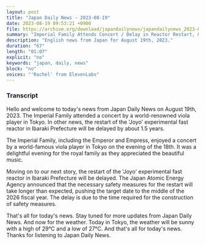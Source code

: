 ```yaml
---
layout: post
title: "Japan Daily News - 2023-08-19"
date: 2023-08-19 09:53:21 +0900
file: https://archive.org/download/japandailynews/japandailynews_2023-08-19.mp3
summary: "Imperial Family Attends Concert / Delay in Reactor Restart, & more…"
description: "English news from Japan for August 19th, 2023."
duration: "67"
length: "01:07"
explicit: "no"
keywords: "japan, daily, news"
block: "no"
voices: "'Rachel' from ElevenLabs"
---
```


### Transcript

Hello and welcome to today's news from Japan Daily News on August 19th, 2023. The Imperial Family attended a concert by a world-renowned viola player in Tokyo. In other news, the restart of the 'Joyo' experimental fast reactor in Ibaraki Prefecture will be delayed by about 1.5 years.

The Imperial Family, including the Emperor and Empress, enjoyed a concert by a world-famous viola player in Tokyo on the evening of the 18th. It was a delightful evening for the royal family as they appreciated the beautiful music.

Moving on to our next story, the restart of the 'Joyo' experimental fast reactor in Ibaraki Prefecture will be delayed. The Japan Atomic Energy Agency announced that the necessary safety measures for the restart will take longer than expected, pushing the target date to the middle of the 2026 fiscal year. The delay is due to the time required for the construction of safety measures.

That's all for today's news. Stay tuned for more updates from Japan Daily News. And now for the weather. Today in Tokyo, the weather will be sunny with a high of 29°C and a low of 27°C.  And that's all for today's news. Thanks for listening to Japan Daily News.
